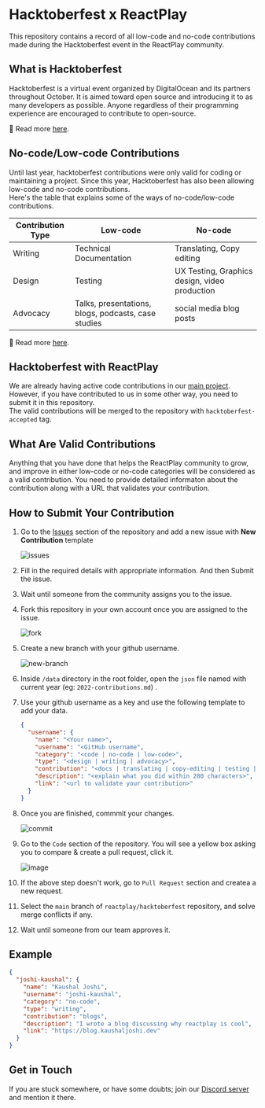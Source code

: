 # Hacktoberfest x ReactPlay

This repository contains a record of all low-code and no-code contributions made during the Hacktoberfest event in the ReactPlay community.

## What is Hacktoberfest

Hacktoberfest is a virtual event organized by DigitalOcean and its partners throughout October. It is aimed toward open source and introducing it to as many developers as possible. Anyone regardless of their programming experience are encouraged to contribute to open-source.

🔗 Read more [here](https://blog.reactplay.io/hacktoberfest-101-with-reactplay).

## No-code/Low-code Contributions

Until last year, hacktoberfest contributions were only valid for coding or maintaining a project. Since this year, Hacktoberfest has also been allowing low-code and no-code contributions.  
Here's the table that explains some of the ways of no-code/low-code contributions.

| Contribution Type | Low-code                                            | No-code                                       |
| ----------------- | --------------------------------------------------- | --------------------------------------------- |
| Writing           | Technical Documentation                             | Translating, Copy editing                     |
| Design            | Testing                                             | UX Testing, Graphics design, video production |
| Advocacy          | Talks, presentations, blogs, podcasts, case studies | social media blog posts                       |

🔗 Read more [here](https://blog.reactplay.io/hacktoberfest-101-with-reactplay#heading-new-changes-introduced-this-year).

## Hacktoberfest with ReactPlay

We are already having active code contributions in our [main project](https://github.com/reactplay/react-play). However, if you have contributed to us in some other way, you need to submit it in this repository.  
The valid contributions will be merged to the repository with `hacktoberfest-accepted` tag.

## What Are Valid Contributions

Anything that you have done that helps the ReactPlay community to grow, and improve in either low-code or no-code categories will be considered as a valid contribution. You need to provide detailed informaton about the contribution along with a URL that validates your contribution.

## How to Submit Your Contribution

1. Go to the [Issues](https://github.com/reactplay/hacktoberfest/issues/new/choose) section of the repository and add a new issue with **New Contribution** template

	![issues](https://user-images.githubusercontent.com/53049546/193395979-38a09dae-a057-4e3e-bcfb-20475b0f47bf.png)

2. Fill in the required details with appropriate information. And then Submit the issue.
3. Wait until someone from the community assigns you to the issue.
4. Fork this repository in your own account once you are assigned to the issue.

   ![fork](https://user-images.githubusercontent.com/53049546/193394469-43960255-6ad3-443d-872d-024bc552da3c.png)

5. Create a new branch with your github username.

   ![new-branch](https://user-images.githubusercontent.com/53049546/193394454-afb7c208-188e-40c5-9a6a-b8e27344b27d.png)

6. Inside `/data` directory in the root folder, open the `json` file named with current year (eg: `2022-contributions.md`) .
7. Use your github username as a key and use the following template to add your data.
   ```json
   {
     "username": {
       "name": "<Your name>",
       "username": "<GitHub username",
       "category": "<code | no-code | low-code>",
       "type": "<design | writing | advocacy>",
       "contribution": "<docs | translating | copy-editing | testing | UX-testing | design | video | talks | presentations | workshops | case-studies | thread | podcasts | blogs>",
       "description": "<explain what you did within 280 characters>",
       "link": "<url to validate your contribution>"
     }
   }
   ```
8. Once you are finished, commmit your changes.

   ![commit](https://user-images.githubusercontent.com/53049546/193394645-6f83839e-659c-4626-9e16-199a04c06105.png)

9. Go to the `Code` section of the repository. You will see a yellow box asking you to compare & create a pull request, click it.

   ![image](https://user-images.githubusercontent.com/53049546/193394767-199612ee-416c-40fd-89b9-4516797d3902.png)

10. If the above step doesn't work, go to `Pull Request` section and createa a new request.
11. Select the `main` branch of `reactplay/hacktoberfest` repository, and solve merge conflicts if any.
12. Wait until someone from our team approves it.

## Example

```json
{
  "joshi-kaushal": {
    "name": "Kaushal Joshi",
    "username": "joshi-kaushal",
    "category": "no-code",
    "type": "writing",
    "contribution": "blogs",
    "description": "I wrote a blog discussing why reactplay is cool",
    "link": "https://blog.kaushaljoshi.dev"
  }
}
```

## Get in Touch
If you are stuck somewhere, or have some doubts; join our [Discord server](https://discord.com/channels/982239924227031070/983209230729379901) and mention it there. 

